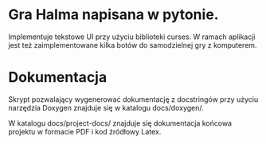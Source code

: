 # Gra Halma napisana w pytonie.

Implementuje tekstowe UI przy użyciu biblioteki curses.
W ramach aplikacji jest też zaimplementowane kilka botów
do samodzielnej gry z komputerem.

# Dokumentacja

Skrypt pozwalający wygenerować dokumentację z docstringów
przy użyciu narzędzia Doxygen znajduje się w katalogu
docs/doxygen/.

W katalogu docs/project-docs/ znajduje się dokumentacja
końcowa projektu w formacie PDF i kod źródłowy Latex.
